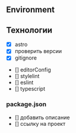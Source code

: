 ## Environment
## Технологии
- [x] astro
- [x] проверить версии
- [x] gitignore
- [] editorConfig
- [] stylelint
- [] eslint
- [] typescript
### package.json
- [] добавить описание
- [] ссылку на проект
